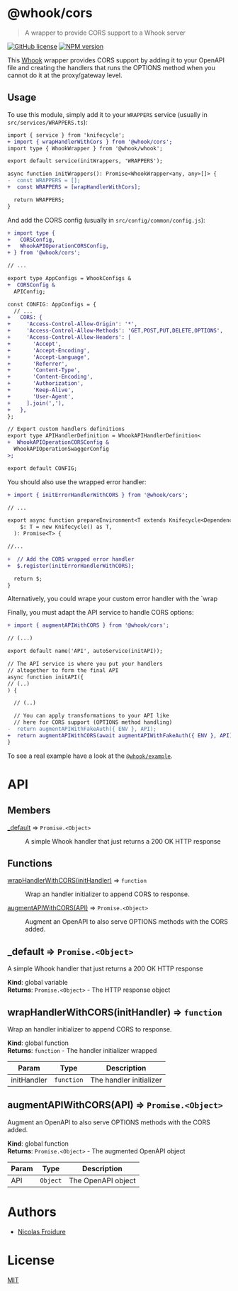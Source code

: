 [//]: # ( )
[//]: # (This file is automatically generated by a `metapak`)
[//]: # (module. Do not change it  except between the)
[//]: # (`content:start/end` flags, your changes would)
[//]: # (be overridden.)
[//]: # ( )
# @whook/cors
> A wrapper to provide CORS support to a Whook server

[![GitHub license](https://img.shields.io/badge/license-MIT-blue.svg)](https://github.com/nfroidure/whook/blob/master/packages/whook-cors/LICENSE)
[![NPM version](https://badge.fury.io/js/%40whook%2Fcors.svg)](https://npmjs.org/package/@whook/cors)


[//]: # (::contents:start)

This [Whook](https://github.com/nfroidure/whook) wrapper provides CORS support
by adding it to your OpenAPI file and creating the handlers that runs the
OPTIONS method when you cannot do it at the proxy/gateway level.

## Usage

To use this module, simply add it to your `WRAPPERS` service (usually in
`src/services/WRAPPERS.ts`):

```diff
import { service } from 'knifecycle';
+ import { wrapHandlerWithCors } from '@whook/cors';
import type { WhookWrapper } from '@whook/whook';

export default service(initWrappers, 'WRAPPERS');

async function initWrappers(): Promise<WhookWrapper<any, any>[]> {
-  const WRAPPERS = [];
+  const WRAPPERS = [wrapHandlerWithCors];

  return WRAPPERS;
}
```

And add the CORS config (usually in `src/config/common/config.js`):

```diff
+ import type {
+   CORSConfig,
+   WhookAPIOperationCORSConfig,
+ } from '@whook/cors';

// ...

export type AppConfigs = WhookConfigs &
+  CORSConfig &
  APIConfig;

const CONFIG: AppConfigs = {
  // ...
+   CORS: {
+     'Access-Control-Allow-Origin': '*',
+     'Access-Control-Allow-Methods': 'GET,POST,PUT,DELETE,OPTIONS',
+     'Access-Control-Allow-Headers': [
+       'Accept',
+       'Accept-Encoding',
+       'Accept-Language',
+       'Referrer',
+       'Content-Type',
+       'Content-Encoding',
+       'Authorization',
+       'Keep-Alive',
+       'User-Agent',
+     ].join(','),
+   },
};

// Export custom handlers definitions
export type APIHandlerDefinition = WhookAPIHandlerDefinition<
+  WhookAPIOperationCORSConfig &
  WhookAPIOperationSwaggerConfig
>;

export default CONFIG;
```

You should also use the wrapped error handler:

```diff
+ import { initErrorHandlerWithCORS } from '@whook/cors';

// ...

export async function prepareEnvironment<T extends Knifecycle<Dependencies>>(
    $: T = new Knifecycle() as T,
  ): Promise<T> {

//...

+  // Add the CORS wrapped error handler
+  $.register(initErrorHandlerWithCORS);

  return $;
}
```

Alternatively, you could wrape your custom error handler with the `wrap

Finally, you must adapt the API service to handle CORS options:

```diff
+ import { augmentAPIWithCORS } from '@whook/cors';

// (...)

export default name('API', autoService(initAPI));

// The API service is where you put your handlers
// altogether to form the final API
async function initAPI({
// (..)
) {

  // (..)

  // You can apply transformations to your API like
  // here for CORS support (OPTIONS method handling)
-  return augmentAPIWithFakeAuth({ ENV }, API);
+  return augmentAPIWithCORS(await augmentAPIWithFakeAuth({ ENV }, API));
}
```

To see a real example have a look at the
[`@whook/example`](https://github.com/nfroidure/whook/tree/master/packages/whook-example).

[//]: # (::contents:end)

# API
## Members

<dl>
<dt><a href="#_default">_default</a> ⇒ <code>Promise.&lt;Object&gt;</code></dt>
<dd><p>A simple Whook handler that just returns a 200 OK
 HTTP response</p>
</dd>
</dl>

## Functions

<dl>
<dt><a href="#wrapHandlerWithCORS">wrapHandlerWithCORS(initHandler)</a> ⇒ <code>function</code></dt>
<dd><p>Wrap an handler initializer to append CORS to response.</p>
</dd>
<dt><a href="#augmentAPIWithCORS">augmentAPIWithCORS(API)</a> ⇒ <code>Promise.&lt;Object&gt;</code></dt>
<dd><p>Augment an OpenAPI to also serve OPTIONS methods with
 the CORS added.</p>
</dd>
</dl>

<a name="_default"></a>

## \_default ⇒ <code>Promise.&lt;Object&gt;</code>
A simple Whook handler that just returns a 200 OK
 HTTP response

**Kind**: global variable  
**Returns**: <code>Promise.&lt;Object&gt;</code> - The HTTP response object  
<a name="wrapHandlerWithCORS"></a>

## wrapHandlerWithCORS(initHandler) ⇒ <code>function</code>
Wrap an handler initializer to append CORS to response.

**Kind**: global function  
**Returns**: <code>function</code> - The handler initializer wrapped  

| Param | Type | Description |
| --- | --- | --- |
| initHandler | <code>function</code> | The handler initializer |

<a name="augmentAPIWithCORS"></a>

## augmentAPIWithCORS(API) ⇒ <code>Promise.&lt;Object&gt;</code>
Augment an OpenAPI to also serve OPTIONS methods with
 the CORS added.

**Kind**: global function  
**Returns**: <code>Promise.&lt;Object&gt;</code> - The augmented  OpenAPI object  

| Param | Type | Description |
| --- | --- | --- |
| API | <code>Object</code> | The OpenAPI object |


# Authors
- [Nicolas Froidure](http://insertafter.com/en/index.html)

# License
[MIT](https://github.com/nfroidure/whook/blob/master/packages/whook-cors/LICENSE)
